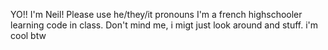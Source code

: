YO!! I'm Neil!
Please use he/they/it pronouns
I'm a french highschooler learning code in class.
Don't mind me, i migt just look around and stuff.
i'm cool btw
<!---
Neil-exe/Neil-exe is a ✨ special ✨ repository because its `README.md` (this file) appears on your GitHub profile.
You can click the Preview link to take a look at your changes.
--->
